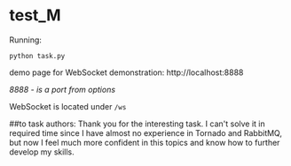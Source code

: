 # test_M

Running:
```
python task.py
```
demo page for WebSocket demonstration:
http://localhost:8888

*8888 - is a port from options*

WebSocket is located under `/ws`

##to task authors:
Thank you for the interesting task. I can't solve it in required time since I have almost no experience in Tornado and RabbitMQ, but now I feel much more confident in this topics and know how to further develop my skills.



